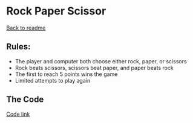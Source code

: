 # Rock Paper Scissor
[Back to readme](readme.md)
## Rules: 
- The player and computer both choose either rock, paper, or scissors
- Rock beats scissors, scissors beat paper, and paper beats rock
- The first to reach 5 points wins the game
- Limited attempts to play again

## The Code

[Code link](projects_codes/rock-paper-scissor.py)

